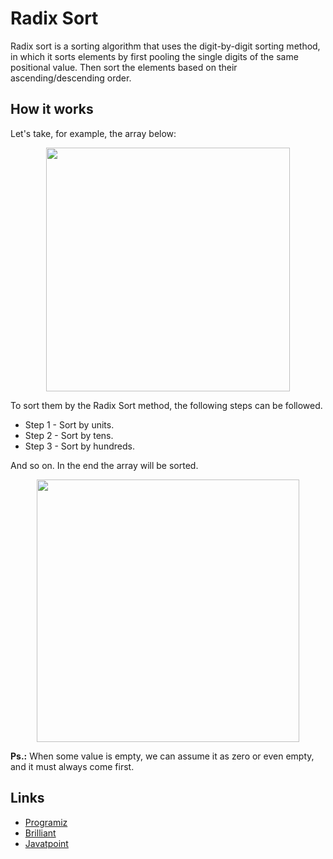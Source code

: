# Radix Sort

Radix sort is a sorting algorithm that uses the digit-by-digit sorting method, 
in which it sorts elements by first pooling the single digits of the same positional value. 
Then sort the elements based on their ascending/descending order.
<br />

## How it works

Let's take, for example, the array below:<br />

<p align="center">
  <img src="https://user-images.githubusercontent.com/13439423/159206964-b0f9d6ab-201b-4c81-bcea-b84d28a0ef7f.jpg" width="390" />
</p>



To sort them by the Radix Sort method, the following steps can be followed.
- Step 1 - Sort by units.
- Step 2 - Sort by tens.
- Step 3 - Sort by hundreds.

And so on. In the end the array will be sorted.

<p align="center">
  <img src="https://user-images.githubusercontent.com/13439423/159207038-176ae76c-844c-484f-a097-c826cd2dc77e.jpg" width="420" />
</p>

**Ps.:** When some value is empty, we can assume it as zero or even empty, and it must always come first.

## Links

- [Programiz](https://www.programiz.com/dsa/radix-sort)
- [Brilliant](https://brilliant.org/wiki/radix-sort/)
- [Javatpoint](https://www.javatpoint.com/radix-sort)
